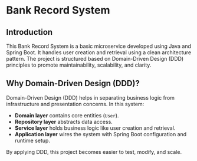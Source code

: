 # Bank Record System

## Introduction

This Bank Record System is a basic microservice developed using Java and Spring Boot. It handles user creation and retrieval using a clean architecture pattern. The project is structured based on Domain-Driven Design (DDD) principles to promote maintainability, scalability, and clarity.

## Why Domain-Driven Design (DDD)?

Domain-Driven Design (DDD) helps in separating business logic from infrastructure and presentation concerns. In this system:

- **Domain layer** contains core entities (`User`).
- **Repository layer** abstracts data access.
- **Service layer** holds business logic like user creation and retrieval.
- **Application layer** wires the system with Spring Boot configuration and runtime setup.

By applying DDD, this project becomes easier to test, modify, and scale.
